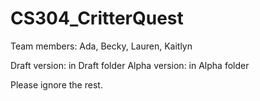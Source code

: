 # CS304_CritterQuest

Team members: Ada, Becky, Lauren, Kaitlyn

Draft version: in Draft folder
Alpha version: in Alpha folder

Please ignore the rest.
